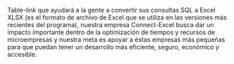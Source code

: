 Table-link que ayudará a la gente a convertir sus consultas SQL a Excel XLSX  (es el formato de archivo de Excel que se utiliza en las versiones más recientes del programa), nuestra empresa Connect-Excel busca dar un impacto importante dentro de la optimización de tiempos y recursos de microempresas y nuestra meta es apoyar a éstas empresas más pequeñas para que puedan tener un desarrollo más eficiente, seguro, económico y accesible.
